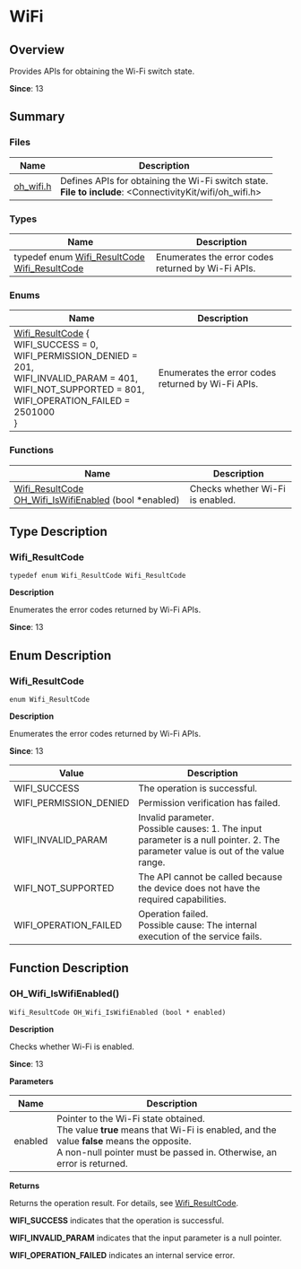# WiFi


## Overview

Provides APIs for obtaining the Wi-Fi switch state.

**Since**: 13


## Summary


### Files

| Name| Description| 
| -------- | -------- |
| [oh_wifi.h](oh__wifi_8h.md) | Defines APIs for obtaining the Wi-Fi switch state.<br>**File to include**: \<ConnectivityKit\/wifi\/oh_wifi.h\>| 


### Types

| Name| Description| 
| -------- | -------- |
| typedef enum [Wifi_ResultCode](#wifi_resultcode) [Wifi_ResultCode](#wifi_resultcode) | Enumerates the error codes returned by Wi-Fi APIs.| 


### Enums

| Name| Description| 
| -------- | -------- |
| [Wifi_ResultCode](#wifi_resultcode) {<br>WIFI_SUCCESS = 0,<br>WIFI_PERMISSION_DENIED = 201,<br>WIFI_INVALID_PARAM = 401,<br>WIFI_NOT_SUPPORTED = 801,<br>WIFI_OPERATION_FAILED = 2501000<br>} | Enumerates the error codes returned by Wi-Fi APIs.| 


### Functions

| Name| Description| 
| -------- | -------- |
| [Wifi_ResultCode](#wifi_resultcode) [OH_Wifi_IsWifiEnabled](#oh_wifi_iswifienabled) (bool \*enabled) | Checks whether Wi-Fi is enabled.| 


## Type Description


### Wifi_ResultCode

```
typedef enum Wifi_ResultCode Wifi_ResultCode
```

**Description**

Enumerates the error codes returned by Wi-Fi APIs.

**Since**: 13


## Enum Description


### Wifi_ResultCode

```
enum Wifi_ResultCode
```

**Description**

Enumerates the error codes returned by Wi-Fi APIs.

**Since**: 13

| Value| Description| 
| -------- | -------- |
| WIFI_SUCCESS | The operation is successful.| 
| WIFI_PERMISSION_DENIED | Permission verification has failed.| 
| WIFI_INVALID_PARAM | Invalid parameter.<br>Possible causes: 1. The input parameter is a null pointer. 2. The parameter value is out of the value range.| 
| WIFI_NOT_SUPPORTED | The API cannot be called because the device does not have the required capabilities.| 
| WIFI_OPERATION_FAILED | Operation failed.<br>Possible cause: The internal execution of the service fails.| 


## Function Description


### OH_Wifi_IsWifiEnabled()

```
Wifi_ResultCode OH_Wifi_IsWifiEnabled (bool * enabled)
```

**Description**

Checks whether Wi-Fi is enabled.

**Since**: 13

**Parameters**

| Name| Description| 
| -------- | -------- |
| enabled | Pointer to the Wi-Fi state obtained.<br>The value **true** means that Wi-Fi is enabled, and the value **false** means the opposite.<br>A non-null pointer must be passed in. Otherwise, an error is returned.| 

**Returns**

Returns the operation result. For details, see [Wifi_ResultCode](#wifi_resultcode).

**WIFI_SUCCESS** indicates that the operation is successful.

**WIFI_INVALID_PARAM** indicates that the input parameter is a null pointer.

**WIFI_OPERATION_FAILED** indicates an internal service error.
